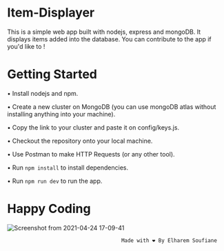 # Item-Displayer

This is a simple web app built with nodejs, express and mongoDB. It displays items added into the database. 
You can contribute to the app if you'd like to !

# Getting Started

• Install nodejs and npm.

• Create a new cluster on MongoDB (you can use mongoDB atlas without installing anything into your machine).

• Copy the link to your cluster and paste it on config/keys.js.

• Checkout the repository onto your local machine.

• Use Postman to make HTTP Requests (or any other tool).

• Run `npm install` to install dependencies.

• Run `npm run dev` to run the app.

# Happy Coding

![Screenshot from 2021-04-24 17-09-41](https://user-images.githubusercontent.com/44909504/115967083-1d0f2380-a520-11eb-93e0-604706f45ac7.png)

                                         Made with ❤️ By Elharem Soufiane

